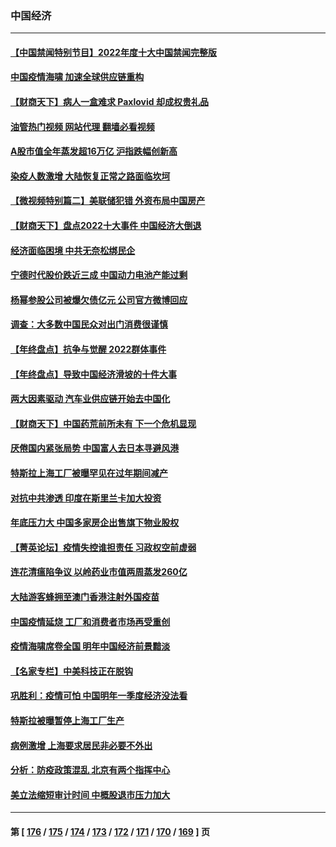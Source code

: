 ### 中国经济
---
#### [【中国禁闻特别节目】2022年度十大中国禁闻完整版](../../pages/ncid283/n13895644.md?12311645) 
#### [中国疫情海啸 加速全球供应链重构](../../pages/ncid283/n13896058.md?12311645) 
#### [【财商天下】病人一盒难求 Paxlovid 却成权贵礼品](../../pages/ncid283/n13895617.md?12311645) 
#### [油管热门视频 网站代理 翻墙必看视频](http://138.2.39.72:81/youtube.html?epic-marker?12311645)
#### [A股市值全年蒸发超16万亿 沪指跌幅创新高](../../pages/ncid283/n13895640.md?12311645) 
#### [染疫人数激增 大陆恢复正常之路面临坎坷](../../pages/ncid283/n13895526.md?12311645) 
#### [【微视频特别篇二】美联储犯错 外资布局中国房产](../../pages/ncid283/n13895476.md?12311645) 
#### [【财商天下】盘点2022十大事件 中国经济大倒退](../../pages/ncid283/n13895368.md?12311645) 
#### [经济面临困境 中共无奈松绑民企](../../pages/ncid283/n13894634.md?12311645) 
#### [宁德时代股价跌近三成 中国动力电池产能过剩](../../pages/ncid283/n13894565.md?12311645) 
#### [杨幂参股公司被爆欠债亿元 公司官方微博回应](../../pages/ncid283/n13894649.md?12311645) 
#### [调查：大多数中国民众对出门消费很谨慎](../../pages/ncid283/n13894551.md?12311645) 
#### [【年终盘点】抗争与觉醒 2022群体事件](../../pages/ncid283/n13888314.md?12311645) 
#### [【年终盘点】导致中国经济滑坡的十件大事](../../pages/ncid283/n13893109.md?12311645) 
#### [两大因素驱动 汽车业供应链开始去中国化](../../pages/ncid283/n13893093.md?12311645) 
#### [【财商天下】中国药荒前所未有 下一个危机显现](../../pages/ncid283/n13893140.md?12311645) 
#### [厌倦国内紧张局势 中国富人去日本寻避风港](../../pages/ncid283/n13893099.md?12311645) 
#### [特斯拉上海工厂被曝罕见在过年期间减产](../../pages/ncid283/n13892995.md?12311645) 
#### [对抗中共渗透 印度在斯里兰卡加大投资](../../pages/ncid283/n13892887.md?12311645) 
#### [年底压力大 中国多家房企出售旗下物业股权](../../pages/ncid283/n13892216.md?12311645) 
#### [【菁英论坛】疫情失控谁担责任 习政权空前虚弱](../../pages/ncid283/n13892293.md?12311645) 
#### [连花清瘟陷争议 以岭药业市值两周蒸发260亿](../../pages/ncid283/n13892219.md?12311645) 
#### [大陆游客蜂拥至澳门香港注射外国疫苗](../../pages/ncid283/n13892276.md?12311645) 
#### [中国疫情延烧 工厂和消费者市场再受重创](../../pages/ncid283/n13892223.md?12311645) 
#### [疫情海啸席卷全国 明年中国经济前景黯淡](../../pages/ncid283/n13891800.md?12311645) 
#### [【名家专栏】中美科技正在脱钩](../../pages/ncid283/n13891658.md?12311645) 
#### [巩胜利：疫情可怕 中国明年一季度经济没法看](../../pages/ncid283/n13891127.md?12311645) 
#### [特斯拉被曝暂停上海工厂生产](../../pages/ncid283/n13891165.md?12311645) 
#### [病例激增 上海要求居民非必要不外出](../../pages/ncid283/n13891020.md?12311645) 
#### [分析：防疫政策混乱 北京有两个指挥中心](../../pages/ncid283/n13890791.md?12311645) 
#### [美立法缩短审计时间 中概股退市压力加大](../../pages/ncid283/n13890825.md?12311645) 

---
#### 第 [ [176](./176.md?12311645) / [175](./175.md?12311645) / [174](./174.md?12311645) / [173](./173.md?12311645) / [172](./172.md?12311645) / [171](./171.md?12311645) / [170](./170.md?12311645) / [169](./169.md?12311645) ] 页
